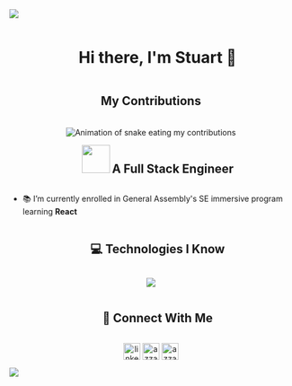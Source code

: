 <!--horizontal divider(gradiant)-->
<img src="https://user-images.githubusercontent.com/73097560/115834477-dbab4500-a447-11eb-908a-139a6edaec5c.gif">

<!--h1 without bottom border-->
<div id="user-content-toc">
  <ul align="center">
    <summary><h1 style="display: inline-block">Hi there, I'm Stuart 👋</h1></summary>
  </ul>
</div>

<div align=center>
  <h2 align=center>My Contributions</h2>
  <br>
  <img alt="Animation of snake eating my contributions" src="raw.githubusercontent.com/Stuartemery96/Stuartemery96/output/github-contribution-grid-snake-dark.svg" />
</div>  


<!--h2 without bottom border-->
<div id="user-content-toc">
  <ul align="center">
    <summary><picture><img src="https://github.com/7oSkaaa/7oSkaaa/blob/main/Images/about_me.gif?raw=true" width="50px"></picture>&nbsp;<h2 style="display: inline-block">A Full Stack Engineer</h2></summary>
  </ul>
</div>


<!--Intro start-->
- 📚 I’m currently enrolled in General Assembly's SE immersive program learning **React**

<!--Intro end-->


<!--h1 without bottom border-->
<div id="user-content-toc">
  <ul align="center">
    <summary><h2 style="display: inline-block">💻 Technologies I Know</h2></summary>
  </ul>
</div>
<!--tech stack icons-->
<p align="center">
  <a href="https://skillicons.dev">
    <img src="https://skillicons.dev/icons?i=git,bootstrap,css,express,github,html,js,materialui,mongodb,postgresql,nodejs,py,vscode&perline=14" />
  </a>
</p>


<!-- Connect with me -->
<!--h2 without bottom border-->
<div id="user-content-toc">
  <ul align="center">
    <summary><h2 style="display: inline-block">🤝 Connect With Me</h2></summary>
  </ul>
</div>

<!--icons and links-->
<p align="center">
<a href="https://www.linkedin.com/in/stuart-emery/" target="blank"><img align="center" src="https://img.shields.io/badge/LinkedIn-0077B5?style=for-the-badge&logo=linkedin&logoColor=white" alt="linkedin" height="30" /></a>
<a href="https://www.facebook.com/stuart.emery.12" target="blank"><img align="center" src="https://img.shields.io/badge/facebook-4267B2.svg?style=for-the-badge&logo=facebook&logoColor=white" alt="azzar" height="30"/></a>
<a href="mailto:stuemery96@gmail.com" target="blank"><img align="center" src="https://img.shields.io/badge/gmail-EA4335.svg?style=for-the-badge&logo=gmail&logoColor=white" alt="azzar" height="30"/></a>
  
</p>

<!--horizontal divider(gradiant)-->
<img src="https://user-images.githubusercontent.com/73097560/115834477-dbab4500-a447-11eb-908a-139a6edaec5c.gif">
